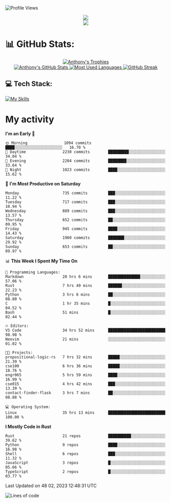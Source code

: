 
![Profile Views](https://komarev.com/ghpvc/?username=anthonymichaeltdm&label=Profile%20views&color=0e75b6&style=flat)

<!--profile banner-->
<div align="center">
  <img src="https://svg-banners.vercel.app/api?type=typeWriter&text1=Anthony%20Rubick&width=800&height=150" />
</div>

<!--profile views-->
<div align="center">
  <a href="https://u8views.com/github/AnthonyMichaelTDM">
    <img src="https://u8views.com/api/v1/github/profiles/68485672/views/day-week-month-total-count.svg">
  </a>
</div>

# 📊 GitHub Stats:

<!--trophies https://github.com/ryo-ma/github-profile-trophy -->
<div align="center"> 
  <a href="https://github.com/ryo-ma/github-profile-trophy">
    <picture>
      <source
        srcset="https://github-profile-trophy.vercel.app/?username=anthonymichaeltdm&theme=gitdimmed&no-frame=true&no-bg=true&column=-1"
        media="(prefers-color-scheme: dark)"
      />
      <source
        srcset="https://github-profile-trophy.vercel.app/?username=anthonymichaeltdm&theme=_____&no-frame=true&no-bg=true&column=-1"
        media="(prefers-color-scheme: light), (prefers-color-scheme: no-preference)"
      />
      <img src="https://github-profile-trophy.vercel.app/?username=anthonymichaeltdm&theme=gitdimmed&no-frame=true&no-bg=true&column=-1" alt="Anthony's Trophies" />
    </picture>
  </a>
</div>

<div align="center">
  <a href="https://github.com/anuraghazra/github-readme-stats">
    <picture>
      <source
        srcset="https://github-readme-stats.vercel.app/api?username=anthonymichaeltdm&show_icons=true&locale=en&theme=github_dark_dimmed&count_private=true&hide_border=true&include_all_commits=true"
        media="(prefers-color-scheme: dark)"
      />
      <source
        srcset="https://github-readme-stats.vercel.app/api?username=anthonymichaeltdm&show_icons=true&locale=en&theme=___&count_private=true&hide_border=true&include_all_commits=true"
        media="(prefers-color-scheme: light), (prefers-color-scheme: no-preference)"
      />
      <img src="https://github-readme-stats.vercel.app/api?username=anthonymichaeltdm&show_icons=true&locale=en&theme=github_dark_dimmed&count_private=true&hide_border=true&include_all_commits=true" alt="Anthony's GitHub Stats" />
    </picture>
  </a>
  
  <!--most used languages-->
  <a href="https://github.com/anuraghazra/github-readme-stats">
    <picture>
      <source
        srcset="https://github-readme-stats.vercel.app/api/top-langs?username=anthonymichaeltdm&show_icons=true&locale=en&layout=compact&theme=github_dark_dimmed&langs_count=8&count_private=true&size_weight=0.5&count_weight=0.5&hide_border=true"
        media="(prefers-color-scheme: dark)"
      />
      <source
        srcset="https://github-readme-stats.vercel.app/api/top-langs?username=anthonymichaeltdm&show_icons=true&locale=en&layout=compact&theme=____&langs_count=8&count_private=true&size_weight=0.5&count_weight=0.5&hide_border=true"
        media="(prefers-color-scheme: light), (prefers-color-scheme: no-preference)"
      />
      <img src="https://github-readme-stats.vercel.app/api/top-langs?username=anthonymichaeltdm&show_icons=true&locale=en&layout=compact&theme=github_dark_dimmed&langs_count=8&count_private=true&size_weight=0.5&count_weight=0.5&hide_border=true" alt="Most Used Languages" />
    </picture>
  </a>
  
  <!--streak https://git.io/streak-stats -->
  <a href="https://git.io/streak-stats">
    <picture>
      <source
        srcset="https://streak-stats.demolab.com?user=AnthonyMichaelTDM&theme=one-dark-pro&hide_border=true"
        media="(prefers-color-scheme: dark)"
      />
      <source
        srcset="https://streak-stats.demolab.com?user=AnthonyMichaelTDM&theme=_____&hide_border=true"
        media="(prefers-color-scheme: light), (prefers-color-scheme: no-preference)"
      />
      <img src="https://streak-stats.demolab.com?user=AnthonyMichaelTDM&theme=one-dark-pro&hide_border=true" alt="GitHub Streak" />
    </picture>
  </a>
</div>

<!--favorite languages and tools, and most used langs-->
## 💻 Tech Stack:

[![My Skills](https://skillicons.dev/icons?i=rust,actix,aws,github,githubactions,git,linux,bash,cpp,docker,java,latex,md,neovim,postgres,py,regex,vscode&theme=dark&perline=6)](https://skillicons.dev#gh-dark-mode-only)

# My activity

<!--START_SECTION:activity-->

<!--END_SECTION:activity-->

<!-- weekly activity https://github.com/AnthonyMichaelTDM/waka-readme-stats -->
<!--START_SECTION:waka-->
**I'm an Early 🐤** 

```text
🌞 Morning                1094 commits        ████░░░░░░░░░░░░░░░░░░░░░   16.70 % 
🌆 Daytime                2230 commits        █████████░░░░░░░░░░░░░░░░   34.04 % 
🌃 Evening                2204 commits        ████████░░░░░░░░░░░░░░░░░   33.64 % 
🌙 Night                  1023 commits        ████░░░░░░░░░░░░░░░░░░░░░   15.62 % 
```
📅 **I'm Most Productive on Saturday** 

```text
Monday                   735 commits         ███░░░░░░░░░░░░░░░░░░░░░░   11.22 % 
Tuesday                  717 commits         ███░░░░░░░░░░░░░░░░░░░░░░   10.94 % 
Wednesday                889 commits         ███░░░░░░░░░░░░░░░░░░░░░░   13.57 % 
Thursday                 652 commits         ██░░░░░░░░░░░░░░░░░░░░░░░   09.95 % 
Friday                   945 commits         ████░░░░░░░░░░░░░░░░░░░░░   14.43 % 
Saturday                 1960 commits        ███████░░░░░░░░░░░░░░░░░░   29.92 % 
Sunday                   653 commits         ██░░░░░░░░░░░░░░░░░░░░░░░   09.97 % 
```


📊 **This Week I Spent My Time On** 

```text
💬 Programming Languages: 
Markdown                 20 hrs 6 mins       ██████████████░░░░░░░░░░░   57.06 % 
Rust                     7 hrs 49 mins       ██████░░░░░░░░░░░░░░░░░░░   22.23 % 
Python                   3 hrs 6 mins        ██░░░░░░░░░░░░░░░░░░░░░░░   08.80 % 
C                        1 hr 35 mins        █░░░░░░░░░░░░░░░░░░░░░░░░   04.52 % 
Bash                     51 mins             █░░░░░░░░░░░░░░░░░░░░░░░░   02.44 % 

🔥 Editors: 
VS Code                  34 hrs 52 mins      █████████████████████████   98.98 % 
Neovim                   21 mins             ░░░░░░░░░░░░░░░░░░░░░░░░░   01.02 % 

🐱‍💻 Projects: 
propositional-logic-rs   7 hrs 32 mins       █████░░░░░░░░░░░░░░░░░░░░   21.39 % 
cse100                   6 hrs 36 mins       █████░░░░░░░░░░░░░░░░░░░░   18.76 % 
engr065                  5 hrs 59 mins       ████░░░░░░░░░░░░░░░░░░░░░   16.99 % 
cse015                   4 hrs 42 mins       ███░░░░░░░░░░░░░░░░░░░░░░   13.39 % 
contact-finder-flask     3 hrs 7 mins        ██░░░░░░░░░░░░░░░░░░░░░░░   08.88 % 

💻 Operating System: 
Linux                    35 hrs 13 mins      █████████████████████████   100.00 % 
```

**I Mostly Code in Rust** 

```text
Rust                     21 repos            ██████████░░░░░░░░░░░░░░░   39.62 % 
Python                   9 repos             ████░░░░░░░░░░░░░░░░░░░░░   16.98 % 
Shell                    6 repos             ███░░░░░░░░░░░░░░░░░░░░░░   11.32 % 
JavaScript               3 repos             █░░░░░░░░░░░░░░░░░░░░░░░░   05.66 % 
TypeScript               2 repos             █░░░░░░░░░░░░░░░░░░░░░░░░   03.77 % 
```




 Last Updated on 48 02, 2023 12:48:31 UTC
<!--END_SECTION:waka-->

<!--START_SECTION:loc-->
![Lines of code](https://img.shields.io/badge/From%20Hello%20World%20I%27ve%20Written-14.5%20million%20lines%20of%20code-blue)


<!--END_SECTION:loc-->

